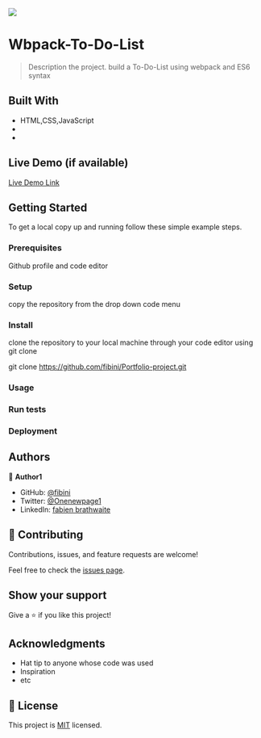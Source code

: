 ![](https://img.shields.io/badge/Microverse-blueviolet)

# Wbpack-To-Do-List

> Description the project.
build a To-Do-List using webpack and ES6 syntax


## Built With

- HTML,CSS,JavaScript
- 
- 

## Live Demo (if available)

[Live Demo Link](http://127.0.0.1:5500/Microverse%20Repos/Wbpack-To-Do-List/dist/index.html)


## Getting Started


To get a local copy up and running follow these simple example steps.

### Prerequisites
Github profile and code editor

### Setup
copy the repository from the drop down code menu

### Install
clone the repository to your local machine through your code editor using git clone

git clone https://github.com/fibini/Portfolio-project.git

### Usage

### Run tests

### Deployment



## Authors

👤 **Author1**

- GitHub: [@fibini](https://github.com/fibini)
- Twitter: [@Onenewpage1](https://twitter.com/Onenewpage1)
- LinkedIn: [fabien brathwaite](https://www.linkedin.com/in/fabien-brathwaite-91150822a/)

## 🤝 Contributing

Contributions, issues, and feature requests are welcome!

Feel free to check the [issues page](../../issues/).

## Show your support

Give a ⭐️ if you like this project!

## Acknowledgments

- Hat tip to anyone whose code was used
- Inspiration
- etc

## 📝 License

This project is [MIT](./MIT.md) licensed.
